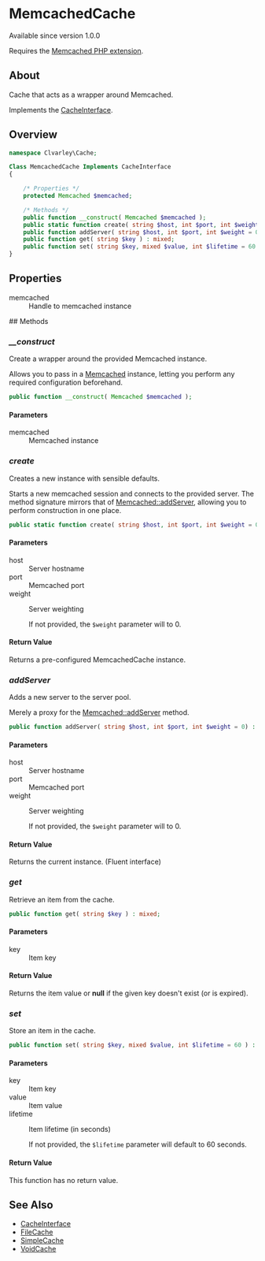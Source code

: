 # MemcachedCache

Available since version 1.0.0

Requires the [Memcached PHP extension](https://www.php.net/manual/en/book.memcached).

## About

Cache that acts as a wrapper around Memcached.

Implements the [CacheInterface](CacheInterface.md).

## Overview

```php
namespace Clvarley\Cache;

Class MemcachedCache Implements CacheInterface
{

    /* Properties */
    protected Memcached $memcached;

    /* Methods */
    public function __construct( Memcached $memcached );
    public static function create( string $host, int $port, int $weight = 0 ) : MemcachedCache;
    public function addServer( string $host, int $port, int $weight = 0 ) : self;
    public function get( string $key ) : mixed;
    public function set( string $key, mixed $value, int $lifetime = 60 ) : void;
}
```

## Properties

<dl>
  <dt>memcached</dt>
  <dd>Handle to memcached instance</dd>
</dl>

## Methods
### *__construct*

Create a wrapper around the provided Memcached instance.

Allows you to pass in a [Memcached](https://www.php.net/manual/en/class.memcached)
instance, letting you perform any required configuration beforehand.

```php
public function __construct( Memcached $memcached );
```

#### Parameters

<dl>
  <dt>memcached</dt>
  <dd>Memcached instance</dd>
</dl>

### *create*

Creates a new instance with sensible defaults.

Starts a new memcached session and connects to the provided server. The method
signature mirrors that of [Memcached::addServer](https://www.php.net/manual/en/memcached.addserver.php),
allowing you to perform construction in one place.

```php
public static function create( string $host, int $port, int $weight = 0 ) : MemcachedCache;
```

#### Parameters

<dl>
  <dt>host</dt>
  <dd>Server hostname</dd>
  <dt>port</dt>
  <dd>Memcached port</dd>
  <dt>weight</dt>
  <dd>
    <p>Server weighting</p>
    <p>If not provided, the <code>$weight</code> parameter will to 0.</p>
  </dd>
</dl>

#### Return Value

Returns a pre-configured MemcachedCache instance.

### *addServer*

Adds a new server to the server pool.

Merely a proxy for the [Memcached::addServer](https://www.php.net/manual/en/memcached.addserver.php)
method.

```php
public function addServer( string $host, int $port, int $weight = 0) : self;
```

#### Parameters

<dl>
  <dt>host</dt>
  <dd>Server hostname</dd>
  <dt>port</dt>
  <dd>Memcached port</dd>
  <dt>weight</dt>
  <dd>
    <p>Server weighting</p>
    <p>If not provided, the <code>$weight</code> parameter will to 0.</p>
  </dd>
</dl>

#### Return Value

Returns the current instance. (Fluent interface)

### *get*

Retrieve an item from the cache.

```php
public function get( string $key ) : mixed;
```

#### Parameters

<dl>
  <dt>key</dt>
  <dd>Item key</dd>
</dl>

#### Return Value

Returns the item value or **null** if the given key doesn't exist (or is
expired).

### *set*

Store an item in the cache.

```php
public function set( string $key, mixed $value, int $lifetime = 60 ) : void;
```

#### Parameters

<dl>
  <dt>key</dt>
  <dd>Item key</dd>
  <dt>value</dt>
  <dd>Item value</dd>
  <dt>lifetime</dt>
  <dd>
    <p>Item lifetime (in seconds)</p>
    <p>If not provided, the <code>$lifetime</code> parameter will default to 60 seconds.</p>
  </dd>
</dl>

#### Return Value

This function has no return value.

## See Also

* [CacheInterface](CacheInterface.md)
* [FileCache](FileCache.md)
* [SimpleCache](SimpleCache.md)
* [VoidCache](VoidCache.md)
